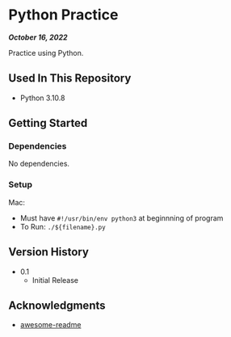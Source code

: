 # Python Practice

***October 16, 2022***

Practice using Python.

## Used In This Repository

- Python 3.10.8

## Getting Started

### Dependencies

No dependencies.

### Setup

Mac:
* Must have `#!/usr/bin/env python3` at beginnning of program
* To Run: `./${filename}.py`

## Version History

* 0.1
    * Initial Release

## Acknowledgments

* [awesome-readme](https://github.com/matiassingers/awesome-readme)
